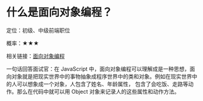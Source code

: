 <script lang="ts" setup>
import { loginRead } from '@/utils/login-read'
loginRead('q10000')
</script>

# 什么是面向对象编程？



定位：初级、中级前端职位

概率：★★★

相关链接：[面向对象编程](/documents/part2/javascript-advanced/oop.html)

一句话回答面试官：在 JavaScript 中，面向对象编程可以理解成是一种思想，面向对象就是把现实世界中的事物抽象成程序世界中的类和对象。例如在现实世界中的人可以想象成一个对象，人包含了姓名、年龄属性， 包含了会吃饭、走路等动作。那么在代码中就可以用 Object 对象来记录人的这些属性和动作方法。
